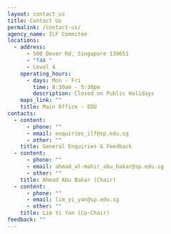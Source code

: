 ```yaml
---
layout: contact_us
title: Contact Us
permalink: /contact-us/
agency_name: ILF Commitee
locations:
  - address:
      - 500 Dover Rd, Singapore 139651
      - "T4A "
      - Level 4
    operating_hours:
      - days: Mon - Fri
        time: 8:30am - 5:30pm
        description: Closed on Public Holidays
    maps_link: ""
    title: Main Office - EDU
contacts:
  - content:
      - phone: ""
      - email: enquiries_ilf@sp.edu.sg
      - other: ""
    title: General Enquiries & Feedback
  - content:
      - phone: ""
      - email: ahmad_al-mahir_abu_bakar@sp.edu.sg
      - other: ""
    title: Ahmad Abu Bakar (Chair)
  - content:
      - phone: ""
      - email: lim_yi_yan@sp.edu.sg
      - other: ""
    title: Lim Yi Yan (Co-Chair)
feedback: ""
---
```

